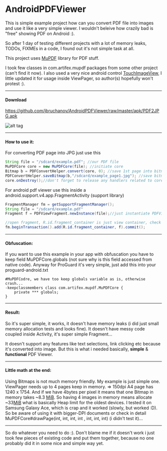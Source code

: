 AndroidPDFViewer
================

This is simple example project how can you convert PDF file into images and use it like a very simple viewer.
I wouldn't beleive how crazily bad is "free" showing PDF on Android :).

So after 1 day of testing different projects with a lot of memory leaks, TODOs, FIXMEs in a code, 
I found out it's not simple task at all.

This project uses [MuPDF](http://mupdf.com) library for PDF stuff.

I took few classes in com.artifex.mupdf packages from some other project (can't find it now).
I also used a very nice android control [TouchImageView](https://github.com/MikeOrtiz/TouchImageView), 
I little updated it for usage inside ViewPager, so author(s) hopefully won't protest :).


-----------------
#### Download
https://github.com/jbruchanov/AndroidPDFViewer/raw/master/apk/PDF2JPG.apk

![alt tag](http://chart.apis.google.com/chart?cht=qr&chs=200x200&chl=https://github.com/jbruchanov/AndroidPDFViewer/raw/master/apk/PDF2JPG.apk&chld=H|0)


-----------------
#### How to use it:
For converting PDF page into JPG just use this
```java
String file = "/sdcard/example.pdf"; //our PDF file
MuPDFCore core = new MuPDFCore(file); //initiate core
Bitmap b = PDFConvertHelper.convert(core, 0); //save 1st page into bitmap
PDFConvertHelper.saveBitmap(b,"/sdcard/example_page1.jpg"); //save bitmap into jpeg
core.onDestroy();//don't forget to release any handlers related to core
```

For android pdf viewer use this inside a android.support.v4.app.FragmentActivity (support library)
```java
FragmentManager fm = getSupportFragmentManager();
String file = "/sdcard/example.pdf"
Fragment f = PDFViewFragment.newInstance(file);//just instantiate PDFViewFragment with argument

//open fragment, R.id.fragment_container is just view container, check activity_main.xml
fm.beginTransaction().add(R.id.fragment_container, f).commit();
```

-----------------
#### Obfuscation:
If you want to use this example in your app with obfuscation you have to keep field MuPDFCore.globals (not sure why is this field accessed from native code). Anyway for ProGuard it's very simple, just add this into your proguard-android.txt

```
#MuPDFCodre, we have too keep globals variable as is, otherwise crash...
-keepclassmembers class com.artifex.mupdf.MuPDFCore {
    private *** globals;
}
```

-------------------
#### Result:
So it's super simple, it works, it doesn't have memory leaks (i did just small memory allocation tests and looks fine).
It doesn't have messy code coupled inside Activity, it's super simple Fragment...

It doesn't support any features like text selections, link clicking etc because it's converted into image. But this is what i needed basically, **simple** & **functional** PDF Viewer.

-------------------
#### Little math at the end:
Using Bitmaps is not much memory friendly. My example is just simple one. ViewPager needs up to 4 pages keep in memory. 
=> 150dpi A4 page has 1240 x 1754. And if we have 4bytes per pixel it means that one Bitmap in memory takes ~8.3 [MiB](http://en.wikipedia.org/wiki/Mebibyte). So having 4 images in memory means allocate ~33[MiB](http://en.wikipedia.org/wiki/Mebibyte) what is basically Heap limit for the oldest devices. I tested it on 
Samsung Galaxy Ace, which is crap and it worked (slowly, but worked :D). So be aware of using it with bigger-DPI documents or check in detail MuPDFCore#drawPage(int, int, int, int , int, int, int) (i didn't test it)...
                                        
-------------------
So do whatever you need to do :). 
Don't blame me if it doesn't work i just took few pieces of existing code and put them together, because no one probably did it in some nice and simple way yet.
